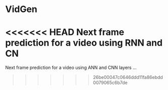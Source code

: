 # VidGen
<<<<<<< HEAD
Next frame prediction for a video using RNN and CN
=======
Next frame prediction for a video using ANN and CNN layers ...
>>>>>>> 26be00047c0646ddd11fa86ebdd0079065c6b7de
